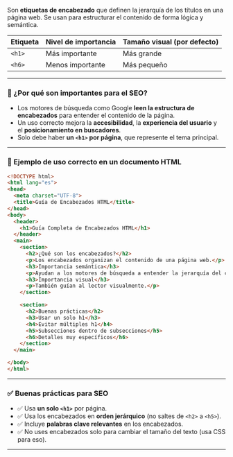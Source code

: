 Son **etiquetas de encabezado** que definen la jerarquía de los títulos en una página web. Se usan para estructurar el contenido de forma lógica y semántica.

|Etiqueta|Nivel de importancia|Tamaño visual (por defecto)|
|---|---|---|
|`<h1>`|Más importante|Más grande|
|`<h6>`|Menos importante|Más pequeño|

---

### 🧠 ¿Por qué son importantes para el SEO?

- Los motores de búsqueda como Google **leen la estructura de encabezados** para entender el contenido de la página.
- Un uso correcto mejora la **accesibilidad**, la **experiencia del usuario** y el **posicionamiento en buscadores**.
- Solo debe haber **un `<h1>` por página**, que represente el tema principal.

---

### 🧩 Ejemplo de uso correcto en un documento HTML

```html
<!DOCTYPE html>
<html lang="es">
<head>
  <meta charset="UTF-8">
  <title>Guía de Encabezados HTML</title>
</head>
<body>
  <header>
    <h1>Guía Completa de Encabezados HTML</h1>
  </header>
  <main>
    <section>
      <h2>¿Qué son los encabezados?</h2>
      <p>Los encabezados organizan el contenido de una página web.</p>
      <h3>Importancia semántica</h3>
      <p>Ayudan a los motores de búsqueda a entender la jerarquía del contenido.</p>
      <h3>Importancia visual</h3>
      <p>También guían al lector visualmente.</p>
    </section>

    <section>
      <h2>Buenas prácticas</h2>
      <h3>Usar un solo h1</h3>
      <h4>Evitar múltiples h1</h4>
      <h5>Subsecciones dentro de subsecciones</h5>
      <h6>Detalles muy específicos</h6>
    </section>
  </main>

</body>
</html>
```

---

### ✅ Buenas prácticas para SEO

- ✅ Usa **un solo `<h1>`** por página.
- ✅ Usa los encabezados en **orden jerárquico** (no saltes de `<h2>` a `<h5>`).
- ✅ Incluye **palabras clave relevantes** en los encabezados.
- ✅ No uses encabezados solo para cambiar el tamaño del texto (usa CSS para eso).

---